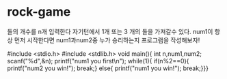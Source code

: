 # rock-game
돌의 개수를 n개 입력한다 자기턴에서 1개 또는 3 개의 돌을 가져갈수 있다. num1이 항상 먼저 시작한다면 num1과num2중 누가 승리하는지 프로그램을 작성해보자!


#include <stdio.h>
#include <stdlib.h>
void main(){
	int n,num1,num2;
	scanf("%d",&n);
	printf("num1 you first\n");
	while(1){
		if(n%2==0){
			printf("num2 you win!");
			break;}
		else{
			printf("num1 you win!");
			break;}}}

